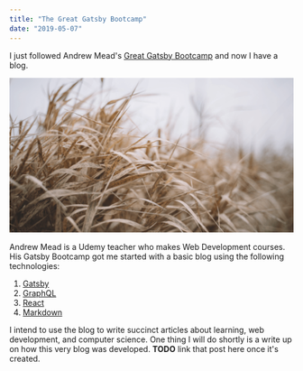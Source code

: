 ```yaml
---
title: "The Great Gatsby Bootcamp"
date: "2019-05-07"
---
```


I just followed Andrew Mead's [Great Gatsby Bootcamp](https://www.youtube.com/watch?v=8t0vNu2fCCM) and now I have a blog.

![Grass](./grass.png)

Andrew Mead is a Udemy teacher who makes Web Development courses. His Gatsby Bootcamp got me started with a basic blog using the following technologies:

1. [Gatsby](https://gatsbyjs.org)
2. [GraphQL](https://graphql.org)
3. [React](https://reactjs.org)
4. [Markdown](https://en.wikipedia.org/wiki/Markdown)

I intend to use the blog to write succinct articles about learning, web development, and computer science. One thing I will do shortly is a write up on how this very blog was developed. **TODO** link that post here once it's created.
